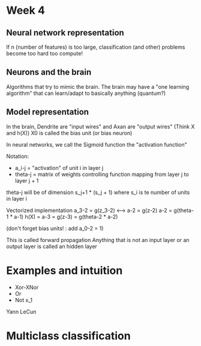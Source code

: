 # Week 4

## Neural network representation

If n (number of features) is too large, classification (and other) problems become too hard too compute!

## Neurons and the brain

Algorithms that try to mimic the brain. The brain may have a "one learning algorithm" that can learn/adapt to basically anything (quantum?)

## Model representation

In the brain, Dendrite are "input wires" and Axan are "output wires"
(Think X and h(X)) X0 is called the bias unit (or bias neuron)

In neural networks, we call the Sigmoid function the "activation function"

Notation:
- a_i-j = "activation" of unit i in layer j
- theta-j = matrix of weights controlling function mapping from layer j to layer j + 1

theta-j will be of dimension s_j+1 * (s_j + 1)
where s_i is te number of units in layer i

Vectorized implementation
a_3-2 = g(z_3-2)
<-->
a-2 = g(z-2)
a-2 = g(theta-1 * a-1)
h(X) = a-3 = g(z-3) = g(theta-2 * a-2)

(don't forget bias units! : add a_0-2 = 1)

This is called forward propagation
Anything that is not an input layer or an output layer is called an hidden layer

# Examples and intuition

- Xor-XNor
- Or
- Not x_1

Yann LeCun

# Multiclass classification

